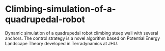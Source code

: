 # Climbing-simulation-of-a-quadrupedal-robot
Dynamic simulation of a quadrupedal robot climbing steep wall with several anchors. The control strategy is a novel algorithm based on Potential Energy Landscape Theory developed in Terradynamics at JHU.
